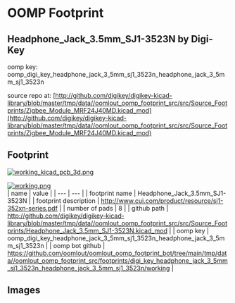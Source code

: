 # OOMP Footprint  
## Headphone_Jack_3.5mm_SJ1-3523N  by Digi-Key  
  
oomp key: oomp_digi_key_headphone_jack_3_5mm_sj1_3523n_headphone_jack_3_5mm_sj1_3523n  
  
source repo at: [http://github.com/digikey/digikey-kicad-library/blob/master/tmp/data//oomlout_oomp_footprint_src/src/Source_Footprints/Zigbee_Module_MRF24J40MD.kicad_mod](http://github.com/digikey/digikey-kicad-library/blob/master/tmp/data//oomlout_oomp_footprint_src/src/Source_Footprints/Zigbee_Module_MRF24J40MD.kicad_mod)  
## Footprint  
  
[![working_kicad_pcb_3d.png](working_kicad_pcb_3d_600.png)](working_kicad_pcb_3d.png)  
  
[![working.png](working_600.png)](working.png)  
| name | value | 
| --- | --- | 
| footprint name | Headphone_Jack_3.5mm_SJ1-3523N | 
| footprint description | http://www.cui.com/product/resource/sj1-352xn-series.pdf | 
| number of pads | 8 | 
| github path | http://github.com/digikey/digikey-kicad-library/blob/master/tmp/data//oomlout_oomp_footprint_src/src/Source_Footprints/Headphone_Jack_3.5mm_SJ1-3523N.kicad_mod | 
| oomp key | oomp_digi_key_headphone_jack_3_5mm_sj1_3523n_headphone_jack_3_5mm_sj1_3523n | 
| oomp bot github | https://github.com/oomlout/oomlout_oomp_footprint_bot/tree/main/tmp/data//oomlout_oomp_footprint_src/footprints/digi_key_headphone_jack_3_5mm_sj1_3523n_headphone_jack_3_5mm_sj1_3523n/working | 
## Images  
